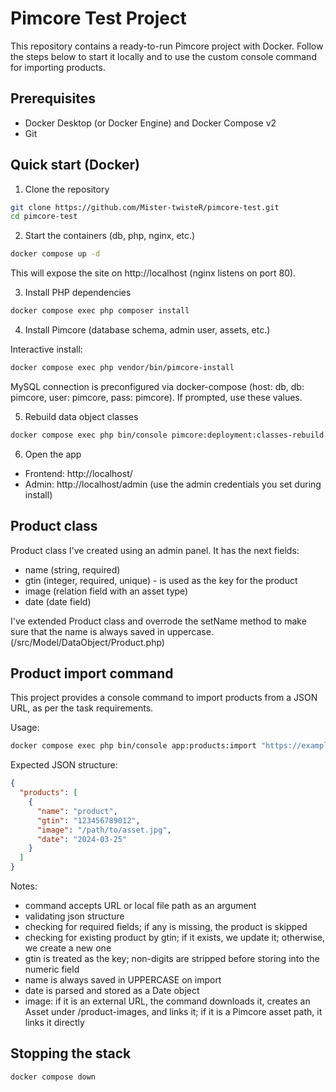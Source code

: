 # Pimcore Test Project

This repository contains a ready-to-run Pimcore project with Docker. Follow the steps below to start it locally and to use the custom console command for importing products.

## Prerequisites
- Docker Desktop (or Docker Engine) and Docker Compose v2
- Git

## Quick start (Docker)

1) Clone the repository
```bash
git clone https://github.com/Mister-twisteR/pimcore-test.git
cd pimcore-test
```

2) Start the containers (db, php, nginx, etc.)
```bash
docker compose up -d
```
This will expose the site on http://localhost (nginx listens on port 80).

3) Install PHP dependencies
```bash
docker compose exec php composer install
```

4) Install Pimcore (database schema, admin user, assets, etc.)

Interactive install:
```bash
docker compose exec php vendor/bin/pimcore-install
```

MySQL connection is preconfigured via docker-compose (host: db, db: pimcore, user: pimcore, pass: pimcore). If prompted, use these values.

5) Rebuild data object classes
```bash
docker compose exec php bin/console pimcore:deployment:classes-rebuild
```

6) Open the app
- Frontend: http://localhost/
- Admin: http://localhost/admin (use the admin credentials you set during install)

## Product class
Product class I've created using an admin panel. It has the next fields:
- name (string, required)
- gtin (integer, required, unique) - is used as the key for the product
- image (relation field with an asset type)
- date (date field)

I've extended Product class and overrode the setName method to make sure that the name is always saved in uppercase. (/src/Model/DataObject/Product.php)

## Product import command
This project provides a console command to import products from a JSON URL, as per the task requirements.

Usage:
```bash
docker compose exec php bin/console app:products:import "https://example.com/products.json"
```
Expected JSON structure:
```json
{
  "products": [
    {
      "name": "product",
      "gtin": "123456789012",
      "image": "/path/to/asset.jpg",
      "date": "2024-03-25"
    }
  ]
}
```

Notes:
- command accepts URL or local file path as an argument
- validating json structure
- checking for required fields; if any is missing, the product is skipped
- checking for existing product by gtin; if it exists, we update it; otherwise, we create a new one
- gtin is treated as the key; non-digits are stripped before storing into the numeric field
- name is always saved in UPPERCASE on import
- date is parsed and stored as a Date object
- image: if it is an external URL, the command downloads it, creates an Asset under /product-images, and links it; if it is a Pimcore asset path, it links it directly


## Stopping the stack
```bash
docker compose down
```

